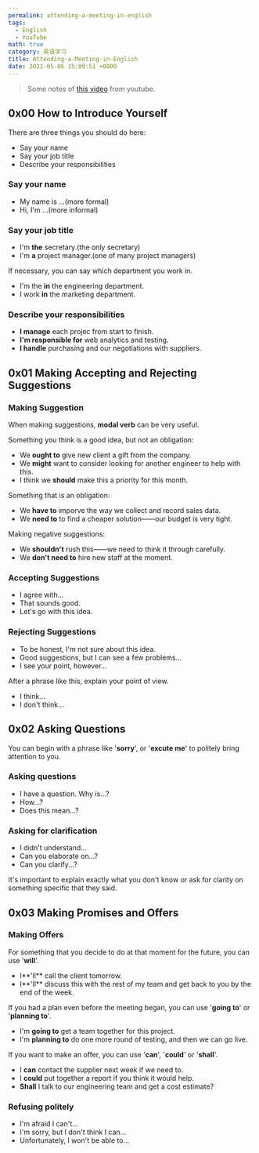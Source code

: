 ```yaml
---
permalink: attending-a-meeting-in-english
tags: 
  - English
  - YouTube
math: true
category: 英语学习
title: Attending-a-Meeting-in-English
date: 2021-05-06 15:09:51 +0800
---
```


> Some notes of [this video](https://www.youtube.com/watch?v=NEKZFA7L7Lg) from youtube.

## 0x00 How to Introduce Yourself

There are three things you should do here:

- Say your name
- Say your job title
- Describe your responsibilities

### Say your name

- My name is ...(more formal)
- Hi, I'm ...(more informal)

### Say your job title

- I'm **the** secretary.(the only secretary)
- I'm **a** project manager.(one of many project managers)

If necessary, you can say which department you work in.

- I'm the **in** the engineering department.
- I work **in** the marketing department.

### Describe your responsibilities

- **I manage** each projec from start to finish.
- **I'm responsible for** web analytics and testing.
- **I handle** purchasing and our negotiations with suppliers.

## 0x01 Making Accepting and Rejecting Suggestions

### Making Suggestion

When making suggestions, **modal verb** can be very useful.

Something you think is a good idea, but not an obligation:

- We **ought to** give new client a gift from the company.
- We **might** want to consider looking  for another engineer to help with this.
- I think we **should** make this a priority for this month.

Something that is an obligation:

- We **have to** imporve the way we collect and record sales data.
- We **need to** to find a cheaper solution——our budget is very tight.

Making negative suggestions:

- We **shouldn't** rush this——we need to think it through carefully.
- We **don't need to** hire new staff at the moment.

### Accepting Suggestions

- I agree with...
- That sounds good.
- Let's go with this idea.

### Rejecting Suggestions

- To be honest, I'm not sure about this idea.
- Good suggestions, but I can see a few problems...
- I see your point, however...

After a phrase like this, explain your point of view.

- I think...
- I don't think...

## 0x02 Asking Questions

You can begin with a phrase like '**sorry**', or '**excute me**' to politely bring attention to you.

### Asking questions

- I have a question. Why is...? 
- How...?
- Does this mean...?

### Asking for clarification

- I didn't understand...
- Can you elaborate on...?
- Can you clarify...?

It's important to explain exactly what you don't know or ask for clarity on something specific that they said.

## 0x03 Making Promises and Offers

### Making Offers

For something that you decide to do at that moment for the future, you can use '**will**'.

- I**'ll** call the client tomorrow.
- I**'ll** discuss this with the rest of my team and get back to you by the end of the week.

If you had a plan even before the meeting began, you can use '**going to**' or '**planning to**'.

- I'm **going to** get a team together for this project.
- I'm **planning to** do one more round of testing, and then we can go live.

If you want to make an offer, you can use '**can**', '**could**' or '**shall**'.

- I **can** contact the supplier next week if we need to.
- I **could** put together a report if you think it would help.
- **Shall** I talk to our engineering team and get a cost estimate? 

### Refusing politely

- I'm afraid I can't...
- I'm sorry, but I don't think I can...
- Unfortunately, I won't be able to...